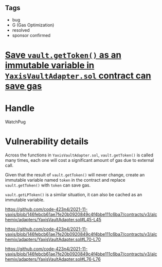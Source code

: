 ## Tags

- bug
- G (Gas Optimization)
- resolved
- sponsor confirmed

# [Save `vault.getToken()` as an immutable variable in `YaxisVaultAdapter.sol` contract can save gas](https://github.com/code-423n4/2021-11-yaxis-findings/issues/52) 

# Handle

WatchPug


# Vulnerability details

Across the functions in `YaxisVaultAdapter.sol`, `vault.getToken()` is called many times, each one will cost a significant amount of gas due to external call.

Given that the result of `vault.getToken()` will never change, create an immutable variable named `token` in the contract and replace `vault.getToken()` with `token` can save gas.

`vault.getLPToken()` is a similar situation, it can also be cached as an immutable variable.

https://github.com/code-423n4/2021-11-yaxis/blob/146febcb61ae7fe20b0920849c4f4bbe111c6ba7/contracts/v3/alchemix/adapters/YaxisVaultAdapter.sol#L45-L45

https://github.com/code-423n4/2021-11-yaxis/blob/146febcb61ae7fe20b0920849c4f4bbe111c6ba7/contracts/v3/alchemix/adapters/YaxisVaultAdapter.sol#L70-L70

https://github.com/code-423n4/2021-11-yaxis/blob/146febcb61ae7fe20b0920849c4f4bbe111c6ba7/contracts/v3/alchemix/adapters/YaxisVaultAdapter.sol#L76-L76

